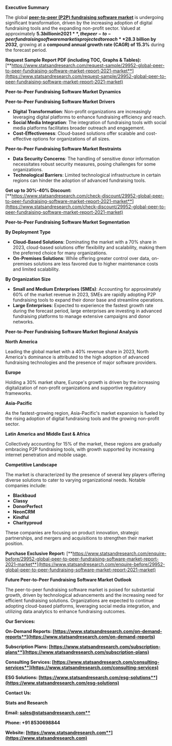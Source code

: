 ﻿**Executive Summary**

The global [**peer-to-peer (P2P) fundraising software market**](https://www.statsandresearch.com/report/29952-global-peer-to-peer-fundraising-software-market-report-2021-market) is undergoing significant transformation, driven by the increasing adoption of digital fundraising tools and the expanding non-profit sector. Valued at approximately **$5.3 billion in 2021**, the peer-to-peer fundraising software market is projected to reach **$28.3 billion by 2032**, growing at a **compound annual growth rate (CAGR) of 15.3%** during the forecast period.

**Request Sample Report PDF (including TOC, Graphs & Tables):** [**https://www.statsandresearch.com/request-sample/29952-global-peer-to-peer-fundraising-software-market-report-2021-market**](https://www.statsandresearch.com/request-sample/29952-global-peer-to-peer-fundraising-software-market-report-2021-market)

**Peer-to-Peer Fundraising Software Market Dynamics**

**Peer-to-Peer Fundraising Software Market Drivers**

- **Digital Transformation**: Non-profit organizations are increasingly leveraging digital platforms to enhance fundraising efficiency and reach.
- **Social Media Integration**: The integration of fundraising tools with social media platforms facilitates broader outreach and engagement.
- **Cost-Effectiveness**: Cloud-based solutions offer scalable and cost-effective options for organizations of all sizes.

**Peer-to-Peer Fundraising Software Market Restraints**

- **Data Security Concerns**: The handling of sensitive donor information necessitates robust security measures, posing challenges for some organizations.
- **Technological Barriers**: Limited technological infrastructure in certain regions can hinder the adoption of advanced fundraising tools.

**Get up to 30%-40% Discount:** [**https://www.statsandresearch.com/check-discount/29952-global-peer-to-peer-fundraising-software-market-report-2021-market**](https://www.statsandresearch.com/check-discount/29952-global-peer-to-peer-fundraising-software-market-report-2021-market)

**Peer-to-Peer Fundraising Software Market Segmentation**

**By Deployment Type**

- **Cloud-Based Solutions**: Dominating the market with a 70% share in 2023, cloud-based solutions offer flexibility and scalability, making them the preferred choice for many organizations.
- **On-Premises Solutions**: While offering greater control over data, on-premises solutions are less favored due to higher maintenance costs and limited scalability.

**By Organization Size**

- **Small and Medium Enterprises (SMEs)**: Accounting for approximately 60% of the market revenue in 2023, SMEs are rapidly adopting P2P fundraising tools to expand their donor base and streamline operations.
- **Large Enterprises**: Expected to experience the fastest growth rate during the forecast period, large enterprises are investing in advanced fundraising platforms to manage extensive campaigns and donor networks.

**Peer-to-Peer Fundraising Software Market Regional Analysis**

**North America**

Leading the global market with a 40% revenue share in 2023, North America's dominance is attributed to the high adoption of advanced fundraising technologies and the presence of major software providers.

**Europe**

Holding a 30% market share, Europe's growth is driven by the increasing digitalization of non-profit organizations and supportive regulatory frameworks.

**Asia-Pacific**

As the fastest-growing region, Asia-Pacific's market expansion is fueled by the rising adoption of digital fundraising tools and the growing non-profit sector.

**Latin America and Middle East & Africa**

Collectively accounting for 15% of the market, these regions are gradually embracing P2P fundraising tools, with growth supported by increasing internet penetration and mobile usage.

**Competitive Landscape**

The market is characterized by the presence of several key players offering diverse solutions to cater to varying organizational needs. Notable companies include:

- **Blackbaud**
- **Classy**
- **DonorPerfect**
- **NeonCRM**
- **Kindful**
- **Charityproud**

These companies are focusing on product innovation, strategic partnerships, and mergers and acquisitions to strengthen their market position.

**Purchase Exclusive Report:** [**https://www.statsandresearch.com/enquire-before/29952-global-peer-to-peer-fundraising-software-market-report-2021-market**](https://www.statsandresearch.com/enquire-before/29952-global-peer-to-peer-fundraising-software-market-report-2021-market)

**Future Peer-to-Peer Fundraising Software Market Outlook**

The peer-to-peer fundraising software market is poised for substantial growth, driven by technological advancements and the increasing need for efficient fundraising solutions. Organizations are expected to continue adopting cloud-based platforms, leveraging social media integration, and utilizing data analytics to enhance fundraising outcomes.

**Our Services:**

**On-Demand Reports: [https://www.statsandresearch.com/on-demand-reports**](https://www.statsandresearch.com/on-demand-reports)**

**Subscription Plans: [https://www.statsandresearch.com/subscription-plans**](https://www.statsandresearch.com/subscription-plans)**

**Consulting Services: [https://www.statsandresearch.com/consulting-services**](https://www.statsandresearch.com/consulting-services)**

**ESG Solutions: [https://www.statsandresearch.com/esg-solutions**](https://www.statsandresearch.com/esg-solutions)**

**Contact Us:**

**Stats and Research**

**Email: [sales@statsandresearch.com**](mailto:sales@statsandresearch.com)**

**Phone: +91 8530698844**

**Website: [https://www.statsandresearch.com**](https://www.statsandresearch.com)**

